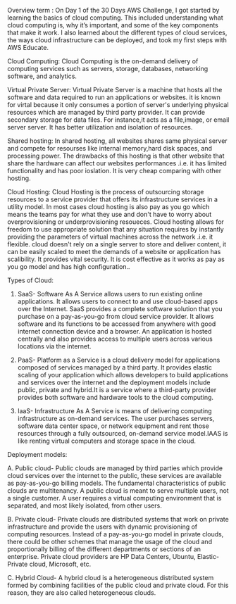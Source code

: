 Overview
term : On Day 1 of the 30 Days AWS Challenge, I got started by learning the basics of cloud computing. This included understanding what cloud computing is, why it’s important, and some of the key components that make it work. I also learned about the different types of cloud services, the ways cloud infrastructure can be deployed, and took my first steps with AWS Educate.

Cloud Computing:
 Cloud Computing is the on-demand delivery of computing services such as servers, storage, databases, networking software, and analytics.


Virtual Private Server:
 Virtual Private Server is a machine that hosts all the software and data required to run an applications or websites. it is known for virtal because it only consumes a portion of server's underlying physical resources which are managed by third party provider. It can provide secondary storage for data files. For instance,it acts as a file,image, or email server server. It has better utilization and isolation of resources.

Shared hosting:
 In shared hosting, all websites shares same physical server and compete for resourses like internal memory,hard disk spaces, and processing power. The drawbacks of this hosting is that other website that share the hardware can affect our websites performances .i.e. it has limited functionality and has poor ioslation. It is very cheap comparing with other hosting.

Cloud Hosting:
 Cloud Hosting is the process of outsourcing storage resources to a service provider that offers its infrastructure services in a utility model. In most cases cloud hosting is also pay as you go which means the teams pay for what they use and don't have to worry about overprovisioning or underprovisioning resoueces. Cloud hosting allows for freedom to use appropriate solution that any situation requires by instantly providing the parameters of virtual machines across the network .i.e. it flexible. cloud doesn't rely on a single server to store and deliver content, it can be easily scaled to meet the demands of a website or application has scalibility. It provides vital security. It is cost effective as it works as pay as you go model and has high configuration..

Types of Cloud:
1. SaaS- Software As A Service allows users to run existing online applications. It allows users to connect to and use cloud-based apps over the Internet. SaaS provides a complete software solution that you purchase on a pay-as-you-go from cloud service provider. It allows software and its functions to be accessed from anywhere with good internet connection device and a browser. An application is hosted centrally and also provides access to multiple users across various locations via the internet.

2. PaaS- Platform as a Service is a cloud delivery model for applications composed of services managed by a third party. It provides elastic scaling of your application which allows developers to build applications and services over the internet and the deployment models include public, private and hybrid.It is a service where a third-party provider provides both software and hardware tools to the cloud computing.

3. laaS- Infrastructure As A Service is means of delivering computing infrastructure as on-demand services. The user purchases servers, software data center space, or network equipment and rent those resources through a fully outsourced, on-demand service model.IAAS is like renting virtual computers and storage space in the cloud.

Deployment models: 

A. Public cloud- Public clouds are managed by third parties which provide cloud services over the internet to the public, these services are available as pay-as-you-go billing models. The fundamental characteristics of public clouds are multitenancy. A public cloud is meant to serve multiple users, not a single customer. A user requires a virtual computing environment that is separated, and most likely isolated, from other users.

B. Private cloud- Private clouds are distributed systems that work on private infrastructure and provide the users with dynamic provisioning of computing resources. Instead of a pay-as-you-go model in private clouds, there could be other schemes that manage the usage of the cloud and proportionally billing of the different departments or sections of an enterprise. Private cloud providers are HP Data Centers, Ubuntu, Elastic-Private cloud, Microsoft, etc.

C. Hybrid Cloud- A hybrid cloud is a heterogeneous distributed system formed by combining facilities of the public cloud and private cloud. For this reason, they are also called heterogeneous clouds.

